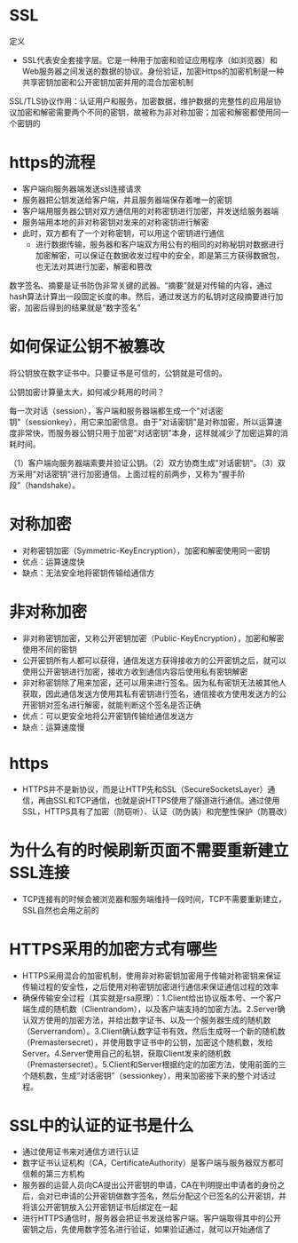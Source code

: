 # SSL

定义

- SSL代表安全套接字层。它是一种用于加密和验证应用程序（如浏览器）和Web服务器之间发送的数据的协议。身份验证，加密Https的加密机制是一种共享密钥加密和公开密钥加密并用的混合加密机制



SSL/TLS协议作用：认证用户和服务，加密数据，维护数据的完整性的应用层协议加密和解密需要两个不同的密钥，故被称为非对称加密；加密和解密都使用同一个密钥的







# https的流程

- 客户端向服务器端发送ssl连接请求
- 服务器把公钥发送给客户端，并且服务器端保存着唯一的密钥
- 客户端用服务器公钥对双方通信用的对称密钥进行加密，并发送给服务器端
- 服务端用本地的非对称密钥对发来的对称密钥进行解密
- 此时，双方都有了一个对称密钥，可以用这个密钥进行通信
  - 进行数据传输，服务器和客户端双方用公有的相同的对称秘钥对数据进行加密解密，可以保证在数据收发过程中的安全，即是第三方获得数据包，也无法对其进行加密，解密和篡改



数字签名、摘要是证书防伪非常关键的武器。“摘要”就是对传输的内容，通过hash算法计算出一段固定长度的串。然后，通过发送方的私钥对这段摘要进行加密，加密后得到的结果就是“数字签名”







# 如何保证公钥不被篡改

将公钥放在数字证书中。只要证书是可信的，公钥就是可信的。

公钥加密计算量太大，如何减少耗用的时间？

每一次对话（session），客户端和服务器端都生成一个"对话密钥"（sessionkey），用它来加密信息。由于"对话密钥"是对称加密，所以运算速度非常快，而服务器公钥只用于加密"对话密钥"本身，这样就减少了加密运算的消耗时间。

（1）客户端向服务器端索要并验证公钥。（2）双方协商生成"对话密钥"。（3）双方采用"对话密钥"进行加密通信。上面过程的前两步，又称为"握手阶段"（handshake）。







# 对称加密

- 对称密钥加密（Symmetric-KeyEncryption），加密和解密使用同一密钥
- 优点：运算速度快
- 缺点：无法安全地将密钥传输给通信方







# 非对称加密

- 非对称密钥加密，又称公开密钥加密（Public-KeyEncryption），加密和解密使用不同的密钥
- 公开密钥所有人都可以获得，通信发送方获得接收方的公开密钥之后，就可以使用公开密钥进行加密，接收方收到通信内容后使用私有密钥解密
- 非对称密钥除了用来加密，还可以用来进行签名。因为私有密钥无法被其他人获取，因此通信发送方使用其私有密钥进行签名，通信接收方使用发送方的公开密钥对签名进行解密，就能判断这个签名是否正确
- 优点：可以更安全地将公开密钥传输给通信发送方
- 缺点：运算速度慢







# https

- HTTPS并不是新协议，而是让HTTP先和SSL（SecureSocketsLayer）通信，再由SSL和TCP通信，也就是说HTTPS使用了隧道进行通信。通过使用SSL，HTTPS具有了加密（防窃听）、认证（防伪装）和完整性保护（防篡改）







# 为什么有的时候刷新页面不需要重新建立SSL连接

- TCP连接有的时候会被浏览器和服务端维持一段时间，TCP不需要重新建立，SSL自然也会用之前的







# HTTPS采用的加密方式有哪些

- HTTPS采用混合的加密机制，使用非对称密钥加密用于传输对称密钥来保证传输过程的安全性，之后使用对称密钥加密进行通信来保证通信过程的效率
- 确保传输安全过程（其实就是rsa原理）：1.Client给出协议版本号、一个客户端生成的随机数（Clientrandom），以及客户端支持的加密方法。2.Server确认双方使用的加密方法，并给出数字证书、以及一个服务器生成的随机数（Serverrandom）。3.Client确认数字证书有效，然后生成呀一个新的随机数（Premastersecret），并使用数字证书中的公钥，加密这个随机数，发给Server。4.Server使用自己的私钥，获取Client发来的随机数（Premastersecret）。5.Client和Server根据约定的加密方法，使用前面的三个随机数，生成”对话密钥”（sessionkey），用来加密接下来的整个对话过程。





# SSL中的认证的证书是什么

- 通过使用证书来对通信方进行认证
- 数字证书认证机构（CA，CertificateAuthority）是客户端与服务器双方都可信赖的第三方机构
- 服务器的运营人员向CA提出公开密钥的申请，CA在判明提出申请者的身份之后，会对已申请的公开密钥做数字签名，然后分配这个已签名的公开密钥，并将该公开密钥放入公开密钥证书后绑定在一起
- 进行HTTPS通信时，服务器会把证书发送给客户端。客户端取得其中的公开密钥之后，先使用数字签名进行验证，如果验证通过，就可以开始通信了